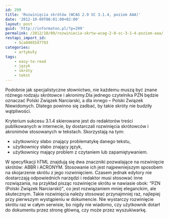 ```yaml
---
id: 299
title: 'Rozwinięcia skrótów (WCAG 2.0 SC 3.1.4, poziom AAA)'
date: '2012-10-09T08:01:00+02:00'
layout: post
guid: 'http://informaton.pl/?p=299'
permalink: /2012/10/09/rozwiniecia-skrtw-wcag-2-0-sc-3-1-4-poziom-aaa/
restapi_import_id:
    - 5ca8405547793
categories:
    - artykuły
tags:
    - easy-to-read
    - język
    - skróty
    - tekst
---
```


Podobnie jak specjalistyczne słownictwo, nie każdemu muszą być znane różnego rodzaju skrótowce i akronimy.Dla jednego czytelnika PZN będzie oznaczać Polski Związek Narciarski, a dla innego – Polski Związek Niewidomych. Dlatego powinno się zadbać, by takie skróty nie budziły wątpliwości.

Kryterium sukcesu 3.1.4 skierowane jest do redaktorów treści publikowanych w internecie, by dostarczali rozwinięcia skrótowców i akronimów stosowanych w tekstach. Skorzystają na tym:

- użytkownicy słabo znający problematykę danego tekstu,
- użytkownicy słabo znający język,
- użytkownicy mający problem z czytaniem lub zapamiętywaniem.

W specyfikacji hTML znajdują się dwa znaczniki pozwalające na rozwinięcie skrótów: ABBR i ACRONYM. Stosowanie ich jest najpewniejszym sposobem na skojarzenie skrótu z jego rozwinięciem. Czasem jednak edytory nie dostarczają odpowiednich narzędzi i redaktor musi stosować inne rozwiązania, na przykład pisząc rozwinięcie skrótu w nawiasie obok: <q>PZN (Polski Związek Narciarski)</q>, co jest rozwiązaniem mniej eleganckim, ale skutecznym. Takie rozwinięcia należy stosować przynajmniej raz, najlepiej przy pierwszym wystąpieniu w dokumencie. Nie wystarczy rozwinięcie skrótu raz w całym serwisie, bo nigdy nie wiadomo, czy użytkownik dotarł do dokumentu przez stronę główną, czy może przez wyszukiwarkę.
